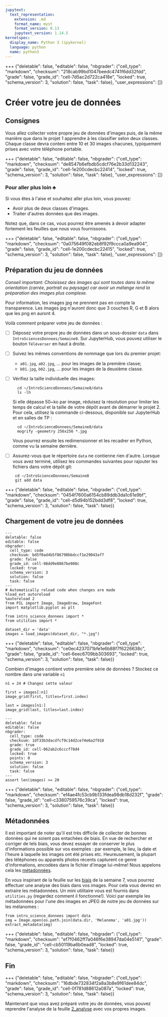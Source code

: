```yaml
---
jupytext:
  text_representation:
    extension: .md
    format_name: myst
    format_version: 0.13
    jupytext_version: 1.14.5
kernelspec:
  display_name: Python 3 (ipykernel)
  language: python
  name: python3
---
```


+++ {"deletable": false, "editable": false, "nbgrader": {"cell_type": "markdown", "checksum": "218cab99bd1047beedc4741f6dd32fdd", "grade": false, "grade_id": "cell-7d5ac2d722ca418e", "locked": true, "schema_version": 3, "solution": false, "task": false}, "user_expressions": []}

# Créer votre jeu de données

## Consignes

Vous allez collecter votre propre jeu de données d'images puis, de la même manière que dans le projet 1 apprendre à les classifier selon deux classes. Chaque
classe devra conteni entre 10 et 30 images chacunes, typiquement prises avec votre
téléphone portable.

+++ {"deletable": false, "editable": false, "nbgrader": {"cell_type": "markdown", "checksum": "de8547b6efbdb5cdcf76e2b33d132243", "grade": false, "grade_id": "cell-1e200cdecbc22414", "locked": true, "schema_version": 3, "solution": false, "task": false}, "user_expressions": []}

### Pour aller plus loin $\clubsuit$

Si vous êtes à l'aise et souhaitez aller plus loin, vous pouvez:

- Avoir plus de deux classes d'images.
- Traiter d'autres données que des images. 

Notez que, dans ce cas, vous pourrez être amenés à devoir adapter
fortement les feuilles que nous vous fournissons.

+++ {"deletable": false, "editable": false, "nbgrader": {"cell_type": "markdown", "checksum": "0a075649f082eb8f92f9ccca0a9ea904", "grade": false, "grade_id": "cell-1e200cdecbc22415", "locked": true, "schema_version": 3, "solution": false, "task": false}, "user_expressions": []}

## Préparation du jeu de données

*Conseil important: Choisissez des images qui sont toutes dans la même
orientation (carrée, portrait ou paysage) car avoir un mélange rend la
préparation des images plus complexe.*

Pour information, les images jpg ne prennent pas en compte la transparence. Les images jpg n'auront donc que 3 couches R, G et B alors que les png en auront 4.

Voilà comment préparer votre jeu de données :
- [ ] Déposez votre propre jeu de données dans un sous-dossier `data`
    dans `IntroSciencesDonnees/Semaine8`. Sur JupyterHub, vous pouvez
    utiliser le bouton `Téléverser` en haut à droite.

- [ ] Suivez les mêmes conventions de nommage que lors du premier projet:
    - `a01.jpg`, `a02.jpg`, ... pour les images de la première classe;
    - `b01.jpg`, `b02.jpg`, ... pour les images de la deuxième classe.

- [ ] Vérifiez la taille individuelle des images:

        cd ~/IntroScienceDonnees/Semaine8/data
		ls -lh

    Si elle dépasse 50~ko par image, réduisez la résolution pour
    limiter les temps de calcul et la taille de votre dépôt avant de
    démarrer le projet 2. Pour cela, utilisez la commande ci-dessous,
    disponible sur JupyterHub et en salles de TP :

        cd ~/IntroScienceDonnees/Semaine8/data
        mogrify -geometry 256x256 *.jpg 
       
    Vous pourrez ensuite les redimensionner et les recadrer en Python,
    comme vu la semaine dernière.

- [ ] Assurez-vous que le répertoire `data` ne contienne rien
    d'autre. Lorsque vous avez terminé, utilisez les commandes
    suivantes pour rajouter les fichiers dans votre dépôt git:
  
       cd ~/IntroScienceDonnees/Semaine8
       git add data

+++ {"deletable": false, "editable": false, "nbgrader": {"cell_type": "markdown", "checksum": "0454f7600a6154cb89ddb3da1c61e9bf", "grade": false, "grade_id": "cell-d5d94b152bdd3df8", "locked": true, "schema_version": 3, "solution": false, "task": false}}

## Chargement de votre jeu de données

```{code-cell} ipython3
---
deletable: false
editable: false
nbgrader:
  cell_type: code
  checksum: bd5f0ad4b5f86790bbdccf1e29043af7
  grade: false
  grade_id: cell-98dd9e0867be908c
  locked: true
  schema_version: 3
  solution: false
  task: false
---
# Automatically reload code when changes are made
%load_ext autoreload
%autoreload 2
from PIL import Image, ImageDraw, ImageFont
import matplotlib.pyplot as plt

from intro_science_donnees import *
from utilities import *
```

```{code-cell} ipython3
dataset_dir = 'data'
images = load_images(dataset_dir, "*.jpg")
```

+++ {"deletable": false, "editable": false, "nbgrader": {"cell_type": "markdown", "checksum": "ce0ec4237071bfe1e6b88f7f6226638c", "grade": false, "grade_id": "cell-6eec6709bb303693", "locked": true, "schema_version": 3, "solution": false, "task": false}}

Combien d'images contient votre première série de données ? Stockez ce nombre dans une variable `n1`

```{code-cell} ipython3
n1 = 24 # Changez cette valeur
```

```{code-cell} ipython3
first = images[:n1]
image_grid(first, titles=first.index)
```

```{code-cell} ipython3
last = images[n1:]
image_grid(last, titles=last.index)
```

```{code-cell} ipython3
---
deletable: false
editable: false
nbgrader:
  cell_type: code
  checksum: 1df33b3dacdfcf9c14d2ce74e6a2f918
  grade: true
  grade_id: cell-062ab2c6cccf78d4
  locked: true
  points: 0
  schema_version: 3
  solution: false
  task: false
---
assert len(images) >= 20
```

+++ {"deletable": false, "editable": false, "nbgrader": {"cell_type": "markdown", "checksum": "ef4ae4fc53cb9b133fdea98db18d232f", "grade": false, "grade_id": "cell-c3380759576c39ca", "locked": true, "schema_version": 3, "solution": false, "task": false}}

## Métadonnées

Il est important de noter qu'il est très difficile de collecter de
bonnes données qui ne soient pas entachées de biais. En vue de
rechercher et corriger de tels biais, vous devez essayer de conserver
le plus d'informations possible sur vos exemples : par exemple, le
lieu, la date et l'heure à laquelle les images ont été prises
etc. Heureusement, la plupart des téléphones ou appareils photos
récents capturent ce genre d'informations, encodées dans le fichier
d'image lui-même! Nous appelons cela les
[métadonnées](https://fr.wikipedia.org/wiki/M%C3%A9tadonn%C3%A9e).

En vous inspirant de la feuille sur les [biais](Semaine7/1_biais.md)
de la semaine 7, vous pourrez effectuer une analyse des biais dans vos
images. Pour cela vous devrez en extraire les métadonnées. Un mini
utilitaire vous est fournis dans `utilities.py` (regardez comment il
fonctionne!). Voici par exemple les métadonnées pour l'une des images
en JPEG de notre jeu de données sur les mélanomes :

```{code-cell} ipython3
from intro_science_donnees import data
img = Image.open(os.path.join(data.dir, 'Melanoma', 'a01.jpg'))
extract_metadata(img)
```

+++ {"deletable": false, "editable": false, "nbgrader": {"cell_type": "markdown", "checksum": "ef7f0462ff7a046f6e38947da04e5141", "grade": false, "grade_id": "cell-cb50119ba6b0ead8", "locked": true, "schema_version": 3, "solution": false, "task": false}}

## Fin

+++ {"deletable": false, "editable": false, "nbgrader": {"cell_type": "markdown", "checksum": "16dbde732834f2a8a3b8e9f61dee84dc", "grade": false, "grade_id": "cell-0f781d88612a087a", "locked": true, "schema_version": 3, "solution": false, "task": false}}

Maintenant que vous avez préparé votre jeu de données, vous pouvez
reprendre l'analyse de la feuille [2_analyse](2_analyse.md) avec vos propres images.
